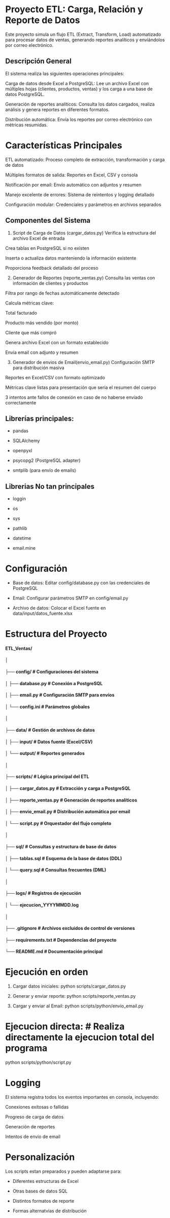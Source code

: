 # Proyecto ETL: Carga, Relación y Reporte de Datos
Este proyecto simula un flujo ETL (Extract, Transform, Load) automatizado para procesar datos de ventas, generando reportes analíticos y enviándolos por correo electrónico.

## Descripción General
El sistema realiza las siguientes operaciones principales:

Carga de datos desde Excel a PostgreSQL: Lee un archivo Excel con múltiples hojas (clientes, productos, ventas) y los carga a una base de datos PostgreSQL.

Generación de reportes analíticos: Consulta los datos cargados, realiza análisis y genera reportes en diferentes formatos.

Distribución automática: Envía los reportes por correo electrónico con métricas resumidas.

# Características Principales
ETL automatizado: Proceso completo de extracción, transformación y carga de datos

Múltiples formatos de salida: Reportes en Excel, CSV y consola

Notificación por email: Envío automático con adjuntos y resumen

Manejo excelente de errores: Sistema de reintentos y logging detallado

Configuración modular: Credenciales y parámetros en archivos separados

## Componentes del Sistema
1. Script de Carga de Datos (cargar_datos.py)
Verifica la estructura del archivo Excel de entrada

Crea tablas en PostgreSQL si no existen

Inserta o actualiza datos manteniendo la información existente

Proporciona feedback detallado del proceso


2. Generador de Reportes (reporte_ventas.py)
Consulta las ventas con información de clientes y productos

Filtra por rango de fechas automáticamente detectado

Calcula métricas clave:

Total facturado

Producto más vendido (por monto)

Cliente que más compró

Genera archivo Excel con un formato establecido

Envía email con adjunto y resumen

3. Generador de envios de Email(envio_email.py)
Configuración SMTP para distribución masiva

Reportes en Excel/CSV con formato optimizado

Métricas clave listas para presentación que seria el resumen del cuerpo

3 intentos ante fallos de conexión en caso de no haberse enviado correctamente 
## Librerías principales:

- pandas

- SQLAlchemy

- openpyxl

- psycopg2 (PostgreSQL adapter)

- smtplib (para envío de emails)

## Librerias No tan principales

- loggin

- os

- sys

- pathlib

- datetime

- email.mine

# Configuración
 - Base de datos: Editar config/database.py con las credenciales de PostgreSQL

 - Email: Configurar parámetros SMTP en config/email.py

 - Archivo de datos: Colocar el Excel fuente en data/input/datos_fuente.xlsx

# Estructura del Proyecto
#### ETL_Ventas/
#### │
#### ├── config/                   # Configuraciones del sistema
#### │   ├── database.py           # Conexión a PostgreSQL
#### │   ├── email.py              # Configuración SMTP para envíos
#### │   └── config.ini            # Parámetros globales
#### │
#### ├── data/                     # Gestión de archivos de datos
#### │   ├── input/                # Datos fuente (Excel/CSV)
#### │   └── output/               # Reportes generados
#### │
#### ├── scripts/                  # Lógica principal del ETL
#### │   ├── cargar_datos.py       # Extracción y carga a PostgreSQL
#### │   ├── reporte_ventas.py     # Generación de reportes analíticos
#### │   ├── envio_email.py        # Distribución automática por email
#### │   └── script.py             # Orquestador del flujo completo
#### │
#### ├── sql/                      # Consultas y estructura de base de datos
#### │   ├── tablas.sql            # Esquema de la base de datos (DDL)
#### │   └── query.sql             # Consultas frecuentes (DML)
#### │
#### ├── logs/                     # Registros de ejecución
#### │   └── ejecucion_YYYYMMDD.log
#### │
#### ├── .gitignore                # Archivos excluidos de control de versiones
#### ├── requirements.txt          # Dependencias del proyecto
#### └── README.md                 # Documentación principal

# Ejecución en orden

1. Cargar datos iniciales:
python scripts/cargar_datos.py

2. Generar y enviar reporte:
python scripts/reporte_ventas.py

3. Cargar y enviar al Email:
python scripts/python/envio_email.py

# Ejecucion directa: # Realiza directamente la ejecucion total del programa
python scripts/python/script.py

# Logging

El sistema registra todos los eventos importantes en consola, incluyendo:

Conexiones exitosas o fallidas

Progreso de carga de datos

Generación de reportes

Intentos de envio de email


# Personalización
Los scripts estan preparados y pueden adaptarse para:

- Diferentes estructuras de Excel

- Otras bases de datos SQL

- Distintos formatos de reporte

- Formas alternatvias de distribución    